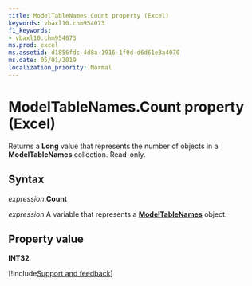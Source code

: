 ```yaml
---
title: ModelTableNames.Count property (Excel)
keywords: vbaxl10.chm954073
f1_keywords:
- vbaxl10.chm954073
ms.prod: excel
ms.assetid: d1856fdc-4d8a-1916-1f0d-d6d61e3a4070
ms.date: 05/01/2019
localization_priority: Normal
---
```



# ModelTableNames.Count property (Excel)

Returns a **Long** value that represents the number of objects in a **ModelTableNames** collection. Read-only.


## Syntax

_expression_.**Count**

_expression_ A variable that represents a **[ModelTableNames](Excel.modeltablenames.md)** object.


## Property value

**INT32**




[!include[Support and feedback](~/includes/feedback-boilerplate.md)]